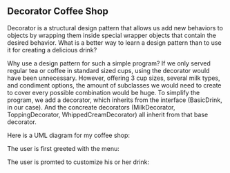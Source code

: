 ## Decorator Coffee Shop

Decorator is a structural design pattern that allows us add new behaviors to objects by wrapping them inside special wrapper objects that contain the desired behavior. What is a better way to learn a design pattern than to use it for creating a delicious drink? 

Why use a design pattern for such a simple program?
If we only served regular tea or coffee in standard sized cups, using the decorator would have been unnecessary. However, offering 3 cup sizes, several milk types, and condiment options, the amount of subclasses we would need to create to cover every possible combination would be huge. To simplify the program, we add a decorator, which inherits from the interface (BasicDrink, in our case). And the concreate decorators (MilkDecorator, ToppingDecorator, WhippedCreamDecorator) all inherit from that base decorator.

Here is a UML diagram for my coffee shop:

The user is first greeted with the menu:


The user is promted to customize his or her drink: 


